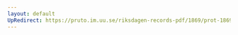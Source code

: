 ```yaml
---
layout: default
UpRedirect: https://pruto.im.uu.se/riksdagen-records-pdf/1869/prot-1869--fk--217/prot-1869--fk--217_002.pdf
---
```

